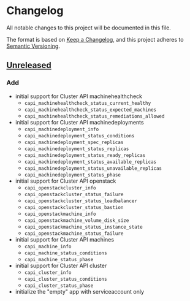 # Changelog

All notable changes to this project will be documented in this file.

The format is based on [Keep a Changelog](https://keepachangelog.com/en/1.0.0/),
and this project adheres to [Semantic Versioning](https://semver.org/spec/v2.0.0.html).

## [Unreleased]

### Add

- initial support for Cluster API machinehealthcheck
  - `capi_machinehealthcheck_status_current_healthy`
  - `capi_machinehealthcheck_status_expected_machines`
  - `capi_machinehealthcheck_status_remediations_allowed`
- initial support for Cluster API machinedeployments
  - `capi_machinedeployment_info`
  - `capi_machinedeployment_status_conditions`
  - `capi_machinedeployment_spec_replicas`
  - `capi_machinedeployment_status_replicas`
  - `capi_machinedeployment_status_ready_replicas`
  - `capi_machinedeployment_status_available_replicas`
  - `capi_machinedeployment_status_unavailable_replicas`
  - `capi_machinedeployment_status_phase`
- initial support for Cluster API openstack
  - `capi_openstackcluster_info`
  - `capi_openstackcluster_status_failure`
  - `capi_openstackcluster_status_loadbalancer`
  - `capi_openstackcluster_status_bastion`
  - `capi_openstackmachine_info`
  - `capi_openstackmachine_volume_disk_size`
  - `capi_openstackmachine_status_instance_state`
  - `capi_openstackmachine_status_failure`
- initial support for Cluster API machines
  - `capi_machine_info`
  - `capi_machine_status_conditions`
  - `capi_machine_status_phase`
- initial support for Cluster API cluster
  - `capi_cluster_info`
  - `capi_cluster_status_conditions`
  - `capi_cluster_status_phase`
- initialize the "empty" app with serviceaccount only

[Unreleased]: https://github.com/giantswarm/{APP-NAME}/tree/main
